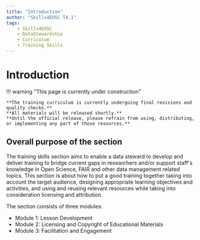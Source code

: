 ```yaml
---
title: "Introduction"
author: "Skills4EOSC T4.1"
tags:
    - Skills4EOSC
    - DataStewardship
    - Curriculum
    - Training Skills
---
```


# Introduction

!!! warning "This page is currently under construction"

    **The training curriculum is currently undergoing final revisions and quality checks.**
    **All materials will be released shortly.**
    **Until the official release, please refrain from using, distributing, or implementing any part of these resources.**


## Overall purpose of the section

The training skills section aims to enable a data steward to develop and deliver training to bridge current gaps in researchers and/or support staff's knowledge in Open Science, FAIR and other data management related topics. This section is about how to put a good training together taking into account the target audience, designing appropriate learning objectives and activities, and using and reusing relevant resources while taking into consideration licensing and attribution.

The section consists of three modules:

- Module 1: Lesson Development
- Module 2: Licensing and Copyright of Educational Materials
- Module 3: Facilitation and Engagement
